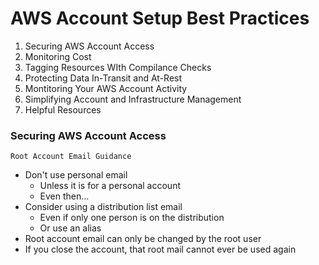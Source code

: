 # AWS Account Setup Best Practices

  1. Securing AWS Account Access
  2. Monitoring Cost
  3. Tagging Resources WIth Compilance Checks
  4. Protecting Data In-Transit and At-Rest
  5. Montitoring Your AWS Account Activity
  6. Simplifying Account and Infrastructure Management
  7. Helpful Resources
  

### Securing AWS Account Access

``Root Account Email Guidance``

+ Don't use personal email
  + Unless it is for a personal account
  + Even then...
+ Consider using a distribution list email
  + Even if only one person is on the distribution
  + Or use an alias
+ Root account email can only be changed by the root user
+ If you close the account, that root mail cannot ever be used again
